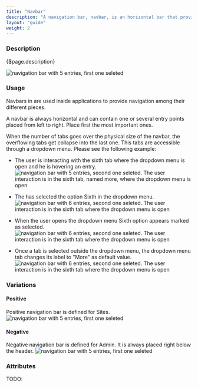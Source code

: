 ```yaml
---
title: "Navbar"
description: "A navigation bar, navbar, is an horizontal bar that provides several access points to different parts of a system."
layout: "guide"
weight: 2
---
```


### Description

{$page.description}

![navigation bar with 5 entries, first one seleted](../../../images/Navbar.png)

### Usage

Navbars in are used inside applications to provide navigation among their different pieces.

A navbar is always horizontal and can contain one or several entry points placed from left to right. Place first the most important ones.

When the number of tabs goes over the physical size of the navbar, the overflowing tabs get collapse into the last one. This tabs are accessible through a dropdown menu. Please see the following example:

* The user is interacting with the sixth tab where the dropdown menu is open and he is hovering an entry.
![navigation bar with 5 entries, second one seleted. The user interaction is in the sixth tab, named more, where the dropdown menu is open](../../../images/NavBarSecondSelectedDropMenuOpen.png)

* The has selected the option Sixth in the dropdown menu.
![navigation bar with 6 entries, second one seleted. The user interaction is in the sixth tab where the dropdown menu is open](../../../images/NavBarLastSelected.png)

* When the user opens the dropdown menu Sixth option appears marked as selected.
![navigation bar with 6 entries, second one seleted. The user interaction is in the sixth tab where the dropdown menu is open](../../../images/NavBarLastSelectedDropMenuOpen.png)

* Once a tab is selected outside the dropdown menu, the dropdown menu tab changes its label to "More" as default value.
![navigation bar with 6 entries, second one seleted. The user interaction is in the sixth tab where the dropdown menu is open](../../../images/Navbar+Dropdown.png)

### Variations

#### Positive

Positive navigation bar is defined for Sites.
![navigation bar with 5 entries, first one seleted](../../../images/NavbarPositive.png)

#### Negative

Negative navigation bar is defined for Admin. It is always placed right below the header.
![navigation bar with 5 entries, first one seleted](../../../images/Navbar.png)

### Attributes

TODO:



